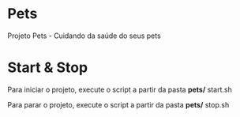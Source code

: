 # Pets

Projeto Pets - Cuidando da saúde do seus pets

# Start & Stop
Para iniciar o projeto, execute o script a partir da pasta <b>pets/</b> start.sh

Para parar o projeto, execute o script a partir da pasta <b>pets/</b> stop.sh
